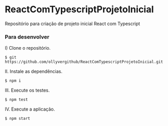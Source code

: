 # ReactComTypescriptProjetoInicial
Repositório para criação de projeto inicial React com Typescript

### Para desenvolver

I) Clone o repositório.

```console
$ git https://github.com/ollyvergithub/ReactComTypescriptProjetoInicial.git
```

II. Instale as dependências.

```console
$ npm i
```

III. Execute os testes.

```console
$ npm test
```

IV. Execute a aplicação.

```console
$ npm start
```
